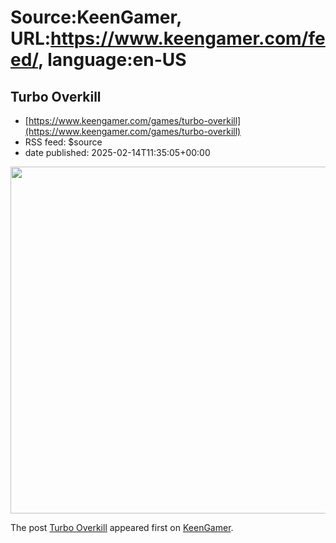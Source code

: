 # Source:KeenGamer, URL:https://www.keengamer.com/feed/, language:en-US

## Turbo Overkill
 - [https://www.keengamer.com/games/turbo-overkill](https://www.keengamer.com/games/turbo-overkill)
 - RSS feed: $source
 - date published: 2025-02-14T11:35:05+00:00

<p><img width="649" height="555" src="https://www.keengamer.com/wp-content/uploads/2025/02/Turbo-Overkill-Icon.jpg" class="attachment-post-thumbnail size-post-thumbnail wp-image-711836 wp-post-image" alt="" decoding="async" fetchpriority="high" srcset="https://www.keengamer.com/wp-content/uploads/2025/02/Turbo-Overkill-Icon.jpg 649w, https://www.keengamer.com/wp-content/uploads/2025/02/Turbo-Overkill-Icon-513x439.jpg 513w" sizes="(max-width: 649px) 100vw, 649px" data-mwl-img-id="711836" /></p>
<p>The post <a href="https://www.keengamer.com/games/turbo-overkill/">Turbo Overkill</a> appeared first on <a href="https://www.keengamer.com">KeenGamer</a>.</p>

